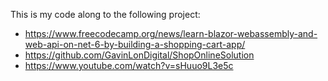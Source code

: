 This is my code along to the following project:

- https://www.freecodecamp.org/news/learn-blazor-webassembly-and-web-api-on-net-6-by-building-a-shopping-cart-app/
- https://github.com/GavinLonDigital/ShopOnlineSolution
- https://www.youtube.com/watch?v=sHuuo9L3e5c
